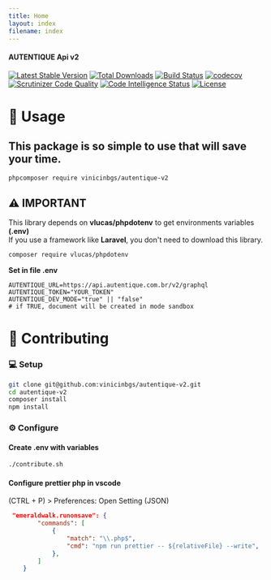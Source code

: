 ```yaml
---
title: Home
layout: index
filename: index
--- 
```

#### AUTENTIQUE Api v2

[![Latest Stable Version](https://img.shields.io/packagist/v/vinicinbgs/autentique-v2)](https://packagist.org/packages/vinicinbgs/autentique-v2)
[![Total Downloads](https://poser.pugx.org/vinicinbgs/autentique-v2/downloads)](https://packagist.org/packages/vinicinbgs/autentique-v2)
[![Build Status](https://travis-ci.org/vinicinbgs/autentique-v2.svg?branch=master)](https://travis-ci.org/vinicinbgs/autentique-v2)
[![codecov](https://codecov.io/gh/vinicinbgs/autentique-v2/branch/master/graph/badge.svg)](https://codecov.io/gh/vinicinbgs/autentique-v2)
[![Scrutinizer Code Quality](https://scrutinizer-ci.com/g/vinicinbgs/autentique-v2/badges/quality-score.png?b=master)](https://scrutinizer-ci.com/g/vinicinbgs/autentique-v2/?branch=master)
[![Code Intelligence Status](https://scrutinizer-ci.com/g/vinicinbgs/autentique-v2/badges/code-intelligence.svg?b=master)](https://scrutinizer-ci.com/code-intelligence)
[![License](https://poser.pugx.org/vinicinbgs/autentique-v2/license)](https://packagist.org/packages/vinicinbgs/autentique-v2)

# 🚀 Usage

## This package is so simple to use that will save your time.

```bash
phpcomposer require vinicinbgs/autentique-v2
```

## ⚠️ IMPORTANT

This library depends on **vlucas/phpdotenv** to get environments variables **(.env)** <br>
If you use a framework like **Laravel**, you don't need to download this library.

```bash
composer require vlucas/phpdotenv
```

**Set in file .env**

```env
AUTENTIQUE_URL=https://api.autentique.com.br/v2/graphql
AUTENTIQUE_TOKEN="YOUR_TOKEN"
AUTENTIQUE_DEV_MODE="true" || "false"
# if TRUE, document will be created in mode sandbox
```

# 🔧 Contributing

### 💻 Setup

```sh
git clone git@github.com:vinicinbgs/autentique-v2.git
cd autentique-v2
composer install
npm install
```

### ⚙️ Configure

#### Create .env with variables

```sh
./contribute.sh
```

#### Configure prettier php in vscode

(CTRL + P) > Preferences: Open Setting (JSON)

```json
 "emeraldwalk.runonsave": {
        "commands": [
            {
                "match": "\\.php$",
                "cmd": "npm run prettier -- ${relativeFile} --write",
            },
        ]
    }
```

